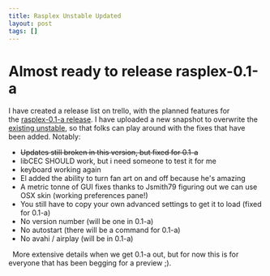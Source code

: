 ```yaml
---
title: Rasplex Unstable Updated
layout: post
tags: []
---
```



Almost ready to release rasplex-0.1-a
=====================================

I have created a release list on trello, with the planned features for the [rasplex-0.1-a release](https://trello.com/c/1oMwUL5L). I have uploaded a new snapshot to overwrite the [existing unstable](http://rasplex.srvthe.net/rasplex-unstable.img.zip), so that folks can play around with the fixes that have been added. Notably:  

-   ~~Updates still broken in this version, but fixed for 0.1-a~~
-   libCEC SHOULD work, but i need someone to test it for me
-   keyboard working again
-   El added the ability to turn fan art on and off because he's amazing
-   A metric tonne of GUI fixes thanks to Jsmith79 figuring out we can use OSX skin (working preferences pane!)
-   You still have to copy your own advanced settings to get it to load (fixed for 0.1-a)
-   No version number (will be one in 0.1-a)
-   No autostart (there will be a command for 0.1-a)
-   No avahi / airplay (will be in 0.1-a)

  More extensive details when we get 0.1-a out, but for now this is for everyone that has been begging for a preview ;).  
